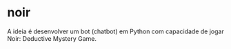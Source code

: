 # noir
A ideia é desenvolver um bot (chatbot) em Python com capacidade de jogar Noir: Deductive Mystery Game.

